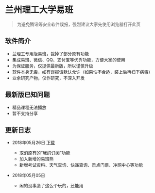 # 兰州理工大学易班
> 为避免腾讯等安全软件误报，强烈建议大家先使用浏览器打开此页

## 软件简介
- 兰理工专用版易班，裁掉了部分原有功能
- 集成易班、微信、QQ、支付宝等优秀功能，方便大家的使用
- 为保证服务，仅提供最新版，所以谨慎升级
- 软件本身无毒，如有误报请默认允许（如果怕不合适，装上后再扫下病毒）
- 业余研究产物，仅作研究，不深入开发

## 最新版已知问题
- 精品课程无法播放
- 暂不支持分享

## 更新日志
- 2018年05月26日 [下载](/LUT_yiban180526.apk)
  - 取消原有的“我的订阅”功能
  - 加入新增的易班熊
  - 新增考试资料、天气查询、快递查询、景点门票、净网中心等功能

- 2018年05月05日 
  - 闲的没事造了这么个玩的，还能用
